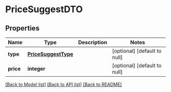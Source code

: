# PriceSuggestDTO

## Properties
Name | Type | Description | Notes
------------ | ------------- | ------------- | -------------
**type** | [**PriceSuggestType**](PriceSuggestType.md) |  | [optional] [default to null]
**price** | **integer** |  | [optional] [default to null]

[[Back to Model list]](../README.md#documentation-for-models) [[Back to API list]](../README.md#documentation-for-api-endpoints) [[Back to README]](../README.md)


